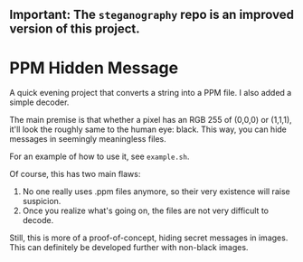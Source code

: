 ## Important: The `steganography` repo is an improved version of this project.

# PPM Hidden Message

A quick evening project that converts a string into a PPM file. I also added a simple decoder.

The main premise is that whether a pixel has an RGB 255 of (0,0,0) or (1,1,1), it'll look the roughly same to the human eye: black. This way, you can hide messages in seemingly meaningless files.

For an example of how to use it, see `example.sh`.

Of course, this has two main flaws:

1. No one really uses .ppm files anymore, so their very existence will raise suspicion.
2. Once you realize what's going on, the files are not very difficult to decode.

Still, this is more of a proof-of-concept, hiding secret messages in images. This can definitely be developed further with non-black images.
